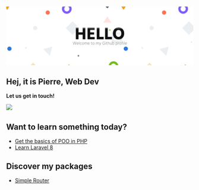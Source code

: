 ![about](about.png)

## **Hej, it is Pierre, Web Dev**

**Let us get in touch!**

<a href="https://www.linkedin.com/in/pierreno%C3%ABl/">
  <img src="https://skillicons.dev/icons?i=linkedin"/>
</a>


## **Want to learn something today?** 
- [Get the basics of POO in PHP](https://github.com/pierrenoel/POO-Briefing)
- [Learn Laravel 8](https://github.com/pierrenoel/Laravel-Briefing)

## Discover my packages

- [Simple Router](https://github.com/pierrenoel/router)
